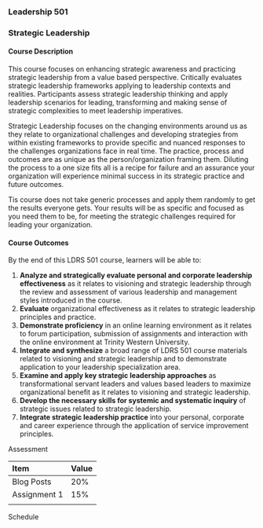 ### 

### 

### 

### 

### 

### 

### 

### 

### 

### 

### 

### 

### 

### 

### 

### 

### Leadership 501

### Strategic Leadership

#### Course Description

This course focuses on enhancing strategic awareness and practicing strategic leadership from a value based perspective. Critically evaluates strategic leadership frameworks applying to leadership contexts and realities. Participants assess strategic leadership thinking and apply leadership scenarios for leading, transforming and making sense of strategic complexities to meet leadership imperatives.

Strategic Leadership focuses on the changing environments around us as they relate to organizational challenges and developing strategies from within existing frameworks to provide specific and nuanced responses to the challenges organizations face in real time. The practice, process and outcomes are as unique as the person/organization framing them. Diluting the process to a one size fits all is a recipe for failure and an assurance your organization will experience minimal success in its strategic practice and future outcomes.

Tis course does not take generic processes and apply them randomly to get the results everyone gets. Your results will be as specific and focused as you need them to be, for meeting the strategic challenges required for leading your organization.

#### Course Outcomes

By the end of this LDRS 501 course, learners will be able to:

1. **Analyze and strategically evaluate personal and corporate leadership effectiveness**
   as it relates to visioning and strategic leadership through the review and assessment of various leadership and management styles introduced in the course.
2. **Evaluate**
   organizational effectiveness as it relates to strategic leadership principles and practice.
3. **Demonstrate proficiency**
   in an online learning environment as it relates to forum participation, submission of assignments and interaction with the online environment at Trinity Western University.
4. **Integrate and synthesize**
   a broad range of LDRS 501 course materials related to visioning and strategic leadership and to demonstrate application to your leadership specialization area.
5. **Examine and apply key strategic leadership approaches**
   as transformational servant leaders and values based leaders to maximize organizational benefit as it relates to visioning and strategic leadership.
6. **Develop the necessary skills for systemic and systematic inquiry**
   of strategic issues related to strategic leadership.
7. **Integrate strategic leadership practice**
   into your personal, corporate and career experience through the application of service improvement principles.

Assessment

| Item | Value |
| :--- | :--- |
| Blog Posts | 20% |
| Assignment 1 | 15% |
|  |  |

Schedule


